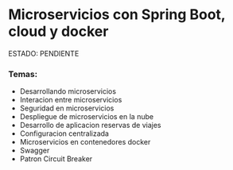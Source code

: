 # Microservicios con Spring Boot, cloud y docker

ESTADO: PENDIENTE

### Temas:
- Desarrollando microservicios
- Interacion entre microservicios
- Seguridad en microservicios
- Despliegue de microservicios en la nube
- Desarrollo de aplicacion reservas de viajes
- Configuracion centralizada
- Microservicios en contenedores docker
- Swagger
- Patron Circuit Breaker